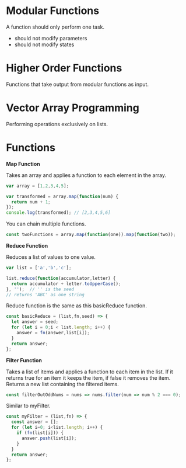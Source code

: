 

# Modular Functions

A function should only perform one task.

- should not modify parameters
- should not modify states

# Higher Order Functions

Functions that take output from modular functions as input.

# Vector Array Programming

Performing operations exclusively on lists.

# Functions

**Map Function**

Takes an array and applies a function to each element in the array.

```js
var array = [1,2,3,4,5];

var transformed = array.map(function(num) {
  return num + 1;
});
console.log(transformed); // [2,3,4,5,6]
```

You can chain multiple functions.
```js
const twoFunctions = array.map(function(one)).map(function(two));
```

**Reduce Function**

Reduces a list of values to one value.

```js
var list = ['a','b','c'];

list.reduce(function(accumulator,letter) {
  return accumulator + letter.toUpperCase();
}, '');  // '' is the seed
// returns 'ABC' as one string
```

Reduce function is the same as this basicReduce function.
```js
const basicReduce = (list,fn,seed) => {
  let answer = seed;
  for (let i = 0;i < list.length; i++) {
    answer = fn(answer,list[i]);
  }
  return answer;
};
```

**Filter Function**

Takes a list of items and applies a function to each item in the list. If it returns true for an item it keeps the item, if false it removes the item.
Returns a new list containing the filtered items.

```js
const filterOutOddNums = nums => nums.filter(num => num % 2 === 0);
```

Similar to myFilter.
```js
const myFilter = (list,fn) => {
  const answer = [];
  for (let i=0; i<list.length; i++) {
    if (fn(list[i])) {
      answer.push(list[i]);
    }
  }
  return answer;
};
```

